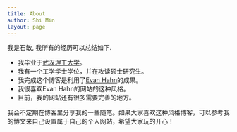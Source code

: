 ```yaml
---
title: About
author: Shi Min
layout: page
---
```

我是石敏, 我所有的经历可以总结如下.

* 我毕业于[武汉理工大学](http://www.whut.edu.cn/2015web/index.htm)。
* 我有一个工学学士学位，并在攻读硕士研究生。
* 我完成这个博客是利用了[Evan Hahn](http://www.evanhahn.com)的成果。
* 我很喜欢Evan Hahn的网站的这种风格。
* 目前，我的网站还有很多需要完善的地方。

我会不定期在博客里分享我的一些随笔。如果大家喜欢这种风格博客，可以参考我的博文来自己设置属于自己的个人网站，希望大家玩的开心！
